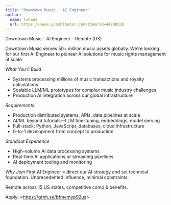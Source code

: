 ```yaml
---
title: "Downtown Music : AI Engineer"
author:
  name: lxhwes
  url: https://news.ycombinator.com/item?id=44788220
---
```

Downtown Music - AI Engineer - Remote (US)

Downtown Music serves 50+ million music assets globally. We&#x27;re looking for our first AI Engineer to pioneer AI solutions for music rights management at scale.

*What You&#x27;ll Build*
- Systems processing millions of music transactions and royalty calculations
- Scalable LLM&#x2F;ML prototypes for complex music industry challenges
- Production AI integration across our global infrastructure

*Requirements*
- Production distributed systems, APIs, data pipelines at scale
- AI&#x2F;ML beyond tutorials—LLM fine-tuning, embeddings, model serving
- Full-stack: Python, JavaScript, databases, cloud infrastructure
- 0-to-1 development from concept to production

*Standout Experience*
- High-volume AI data processing systems
- Real-time AI applications or streaming pipelines
- AI deployment tooling and monitoring

*Why Join*
First AI Engineer = direct our AI strategy and set technical foundation. Unprecedented influence, minimal constraints.

Remote across 15 US states, competitive comp &amp; benefits.

Apply: &lt;<a href="https:&#x2F;&#x2F;grnh.se&#x2F;bfmemyp92us" rel="nofollow">https:&#x2F;&#x2F;grnh.se&#x2F;bfmemyp92us</a>&gt;
<JobApplication />
